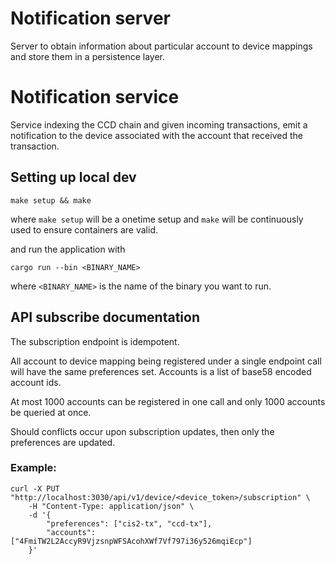 # Notification server

Server to obtain information about particular account to device mappings and store them in a persistence layer.

# Notification service

Service indexing the CCD chain and given incoming transactions, emit a notification to the device
associated with the account that received the transaction.

## Setting up local dev

```shell
make setup && make
```

where `make setup` will be a onetime setup and `make` will be continuously used to ensure containers are valid.

and run the application with 

```shell
cargo run --bin <BINARY_NAME>
```

where `<BINARY_NAME>` is the name of the binary you want to run.

## API subscribe documentation

The subscription endpoint is idempotent.

All account to device mapping being registered under a single endpoint call will have the same preferences set.
Accounts is a list of base58 encoded account ids.

At most 1000 accounts can be registered in one call and only 1000 accounts be queried at once.

Should conflicts occur upon subscription updates, then only the preferences are updated.

### Example:

```shell
curl -X PUT "http://localhost:3030/api/v1/device/<device_token>/subscription" \
    -H "Content-Type: application/json" \
    -d '{
        "preferences": ["cis2-tx", "ccd-tx"],
        "accounts": ["4FmiTW2L2AccyR9VjzsnpWFSAcohXWf7Vf797i36y526mqiEcp"]
    }'
```